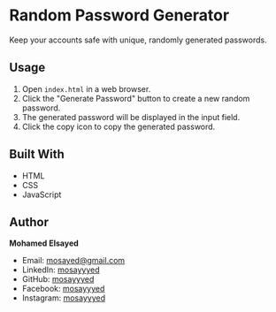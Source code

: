 # Random Password Generator

Keep your accounts safe with unique, randomly generated passwords.

## Usage

1. Open `index.html` in a web browser.
2. Click the "Generate Password" button to create a new random password.
3. The generated password will be displayed in the input field.
4. Click the copy icon to copy the generated password.

## Built With

- HTML
- CSS
- JavaScript

## Author

**Mohamed Elsayed**  

- Email: [mosayed@gmail.com](mailto:mosayed@gmail.com)
- LinkedIn: [mosayyyed](https://www.linkedin.com/in/mosayyyed/)
- GitHub: [mosayyyed](https://github.com/mosayyyed)
- Facebook: [mosayyyed](https://www.facebook.com/mosayyyed)
- Instagram: [mosayyyed](https://www.instagram.com/mosayyyed/)
